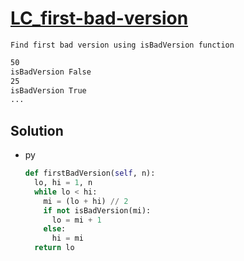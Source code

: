 # [LC_first-bad-version](https://leetcode.com/problems/first-bad-version)

```en
Find first bad version using isBadVersion function
```

```txt
50
isBadVersion False
25
isBadVersion True
...
```

## Solution

* py

  ```py
  def firstBadVersion(self, n):
    lo, hi = 1, n
    while lo < hi:
      mi = (lo + hi) // 2
      if not isBadVersion(mi):
        lo = mi + 1
      else:
        hi = mi
    return lo
  ```

